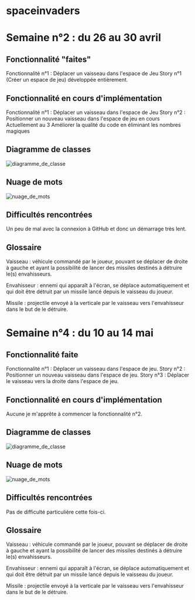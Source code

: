 # spaceinvaders

# Semaine n°2 : du 26 au 30 avril
## Fonctionnalité "faites"
Fonctionnalité n°1 : Déplacer un vaisseau dans l'espace de Jeu
Story n°1 (Créer un espace de jeu) développée entièrement.

## Fonctionnalité en cours d'implémentation
Fonctionnalité n°1 : Déplacer un vaisseau dans l'espace de Jeu
Story n°2 : Positionner un nouveau vaisseau dans l'espace de jeu
en cours 
Actuellement au 3 Améliorer la qualité du code en éliminant les nombres magiques

## Diagramme de classes
![diagramme_de_classe](https://user-images.githubusercontent.com/81257931/117127122-ff518200-ad9b-11eb-869d-722c53ddc81b.png)

## Nuage de mots
![nuage_de_mots](https://user-images.githubusercontent.com/81257931/117127162-08daea00-ad9c-11eb-98ab-e762241f9bca.png)

## Difficultés rencontrées
Un peu de mal avec la connexion à GitHub et donc un démarrage très lent.

## Glossaire
Vaisseau : véhicule commandé par le joueur, pouvant se déplacer de droite à gauche et ayant la possibilité de lancer des missiles destinés à détruire le(s) envahisseurs.

Envahisseur : ennemi qui apparaît à l'écran, se déplace automatiquement et qui doit être détruit par un missile lancé depuis le vaisseau du joueur.

Missile : projectile envoyé à la verticale par le vaisseau vers l'envahisseur dans le but de le détruire.


# Semaine n°4 : du 10 au 14 mai
## Fonctionnalité faite
Fonctionnalité n°1 : Déplacer un vaisseau dans l'espace de jeu.
Story n°2 : Positionner un nouveau vaisseau dans l'espace de jeu.
Story n°3 : Déplacer le vaisseau vers la droite dans l'espace de jeu.

## Fonctionnalité en cours d'implémentation
Aucune je m'apprête à commencer la fonctionnalité n°2.

## Diagramme de classes
![diagramme_de_classe](https://user-images.githubusercontent.com/81257931/118559540-5bd37a80-b768-11eb-8806-44101f60fab8.png)

## Nuage de mots
![nuage_de_mots](https://user-images.githubusercontent.com/81257931/118559549-5d9d3e00-b768-11eb-9546-c97c47306dda.png)

## Difficultés rencontrées
Pas de difficulté particulière cette fois-ci.

## Glossaire
Vaisseau : véhicule commandé par le joueur, pouvant se déplacer de droite à gauche et ayant la possibilité de lancer des missiles destinés à détruire le(s) envahisseurs.

Envahisseur : ennemi qui apparaît à l'écran, se déplace automatiquement et qui doit être détruit par un missile lancé depuis le vaisseau du joueur.

Missile : projectile envoyé à la verticale par le vaisseau vers l'envahisseur dans le but de le détruire.
